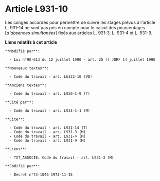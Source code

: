 # Article L931-10

Les congés accordés pour permettre de suivre les stages prévus à l'article L. 931-14 ne sont pas pris en compte pour le
calcul des pourcentages [*d'absences simultanées*] fixés aux articles L. 931-3, L. 931-4 et L. 931-9.

**Liens relatifs à cet article**

	**Modifié par**:

	  - Loi n°90-613 du 12 juillet 1990 - art. 25 () JORF 14 juillet 1990

	**Nouveaux textes**:

	  - Code du travail - art. L6322-10 (VD)

	**Anciens textes**:

	  - Code du travail - art. L930-1-9 (T)

	**Cité par**:

	  - Code du travail - art. L931-1-1 (M)

	**Cite**:

	  - Code du travail - art. L931-14 (T)
	  - Code du travail - art. L931-3 (M)
	  - Code du travail - art. L931-4 (M)
	  - Code du travail - art. L931-9 (M)

	**Liens**:

	  - TXT_ASSOCIE: Code du travail - art. L931-3 (M)

	**Codifié par**:

	  - Décret n°73-1046 1973-11-15
